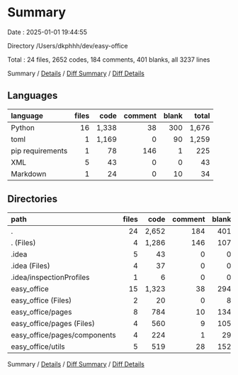 # Summary

Date : 2025-01-01 19:44:55

Directory /Users/dkphhh/dev/easy-office

Total : 24 files,  2652 codes, 184 comments, 401 blanks, all 3237 lines

Summary / [Details](details.md) / [Diff Summary](diff.md) / [Diff Details](diff-details.md)

## Languages
| language | files | code | comment | blank | total |
| :--- | ---: | ---: | ---: | ---: | ---: |
| Python | 16 | 1,338 | 38 | 300 | 1,676 |
| toml | 1 | 1,169 | 0 | 90 | 1,259 |
| pip requirements | 1 | 78 | 146 | 1 | 225 |
| XML | 5 | 43 | 0 | 0 | 43 |
| Markdown | 1 | 24 | 0 | 10 | 34 |

## Directories
| path | files | code | comment | blank | total |
| :--- | ---: | ---: | ---: | ---: | ---: |
| . | 24 | 2,652 | 184 | 401 | 3,237 |
| . (Files) | 4 | 1,286 | 146 | 107 | 1,539 |
| .idea | 5 | 43 | 0 | 0 | 43 |
| .idea (Files) | 4 | 37 | 0 | 0 | 37 |
| .idea/inspectionProfiles | 1 | 6 | 0 | 0 | 6 |
| easy_office | 15 | 1,323 | 38 | 294 | 1,655 |
| easy_office (Files) | 2 | 20 | 0 | 8 | 28 |
| easy_office/pages | 8 | 784 | 10 | 134 | 928 |
| easy_office/pages (Files) | 4 | 560 | 9 | 105 | 674 |
| easy_office/pages/components | 4 | 224 | 1 | 29 | 254 |
| easy_office/utils | 5 | 519 | 28 | 152 | 699 |

Summary / [Details](details.md) / [Diff Summary](diff.md) / [Diff Details](diff-details.md)